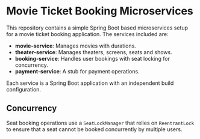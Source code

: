 # Movie Ticket Booking Microservices

This repository contains a simple Spring Boot based microservices setup for a movie ticket booking application. The services included are:

- **movie-service**: Manages movies with durations.
- **theater-service**: Manages theaters, screens, seats and shows.
- **booking-service**: Handles user bookings with seat locking for concurrency.
- **payment-service**: A stub for payment operations.

Each service is a Spring Boot application with an independent build configuration.


## Concurrency

Seat booking operations use a `SeatLockManager` that relies on `ReentrantLock` to ensure that a seat cannot be booked concurrently by multiple users.
